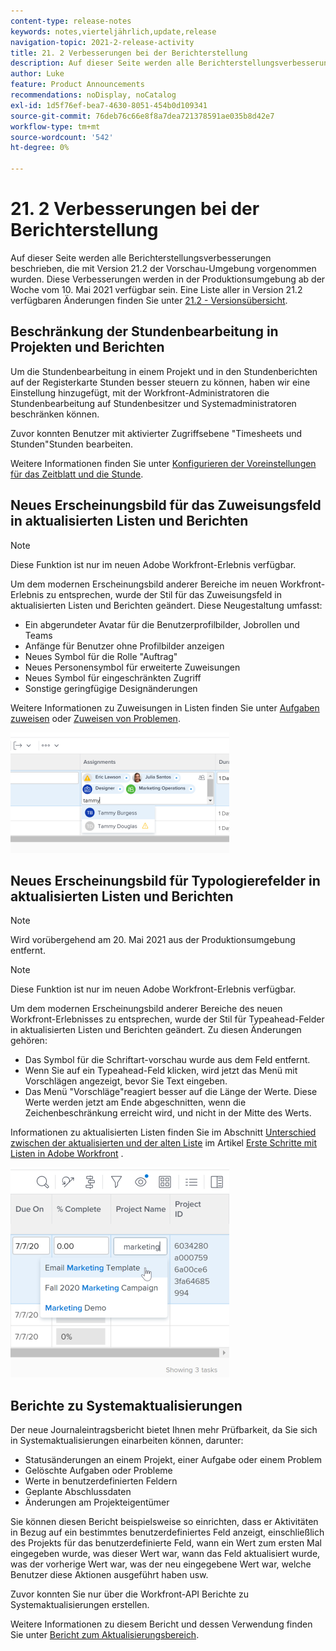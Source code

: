 ```yaml
---
content-type: release-notes
keywords: notes,vierteljährlich,update,release
navigation-topic: 2021-2-release-activity
title: 21. 2 Verbesserungen bei der Berichterstellung
description: Auf dieser Seite werden alle Berichterstellungsverbesserungen beschrieben, die mit Version 21.2 der Vorschau-Umgebung vorgenommen wurden. Diese Verbesserungen werden in der Produktionsumgebung ab der Woche vom 10. Mai 2021 verfügbar sein. Eine Liste aller in Version 21.2 verfügbaren Änderungen finden Sie in der Versionshinweise 21.2 .
author: Luke
feature: Product Announcements
recommendations: noDisplay, noCatalog
exl-id: 1d5f76ef-bea7-4630-8051-454b0d109341
source-git-commit: 76deb76c66e8f8a7dea721378591ae035b8d42e7
workflow-type: tm+mt
source-wordcount: '542'
ht-degree: 0%

---
```


# 21. 2 Verbesserungen bei der Berichterstellung

Auf dieser Seite werden alle Berichterstellungsverbesserungen beschrieben, die mit Version 21.2 der Vorschau-Umgebung vorgenommen wurden. Diese Verbesserungen werden in der Produktionsumgebung ab der Woche vom 10. Mai 2021 verfügbar sein. Eine Liste aller in Version 21.2 verfügbaren Änderungen finden Sie unter [21.2 - Versionsübersicht](../../../product-announcements/product-releases/21.2-release-activity/21-2-release-overview.md).

## Beschränkung der Stundenbearbeitung in Projekten und Berichten

Um die Stundenbearbeitung in einem Projekt und in den Stundenberichten auf der Registerkarte Stunden besser steuern zu können, haben wir eine Einstellung hinzugefügt, mit der Workfront-Administratoren die Stundenbearbeitung auf Stundenbesitzer und Systemadministratoren beschränken können.

Zuvor konnten Benutzer mit aktivierter Zugriffsebene &quot;Timesheets und Stunden&quot;Stunden bearbeiten.

Weitere Informationen finden Sie unter [Konfigurieren der Voreinstellungen für das Zeitblatt und die Stunde](../../../administration-and-setup/set-up-workfront/configure-timesheets-schedules/timesheet-and-hour-preferences.md).

## Neues Erscheinungsbild für das Zuweisungsfeld in aktualisierten Listen und Berichten

>[!NOTE]
>
>Diese Funktion ist nur im neuen Adobe Workfront-Erlebnis verfügbar.

Um dem modernen Erscheinungsbild anderer Bereiche im neuen Workfront-Erlebnis zu entsprechen, wurde der Stil für das Zuweisungsfeld in aktualisierten Listen und Berichten geändert. Diese Neugestaltung umfasst:

* Ein abgerundeter Avatar für die Benutzerprofilbilder, Jobrollen und Teams
* Anfänge für Benutzer ohne Profilbilder anzeigen
* Neues Symbol für die Rolle &quot;Auftrag&quot;
* Neues Personensymbol für erweiterte Zuweisungen
* Neues Symbol für eingeschränkten Zugriff
* Sonstige geringfügige Designänderungen

Weitere Informationen zu Zuweisungen in Listen finden Sie unter [Aufgaben zuweisen](../../../manage-work/tasks/assign-tasks/assign-tasks.md) oder [Zuweisen von Problemen](../../../manage-work/issues/manage-issues/assign-issues.md).

![](assets/assignments-updates-350x193.png)

## Neues Erscheinungsbild für Typologierefelder in aktualisierten Listen und Berichten

>[!NOTE]
>
>Wird vorübergehend am 20. Mai 2021 aus der Produktionsumgebung entfernt.

>[!NOTE]
>
>Diese Funktion ist nur im neuen Adobe Workfront-Erlebnis verfügbar.

Um dem modernen Erscheinungsbild anderer Bereiche des neuen Workfront-Erlebnisses zu entsprechen, wurde der Stil für Typeahead-Felder in aktualisierten Listen und Berichten geändert. Zu diesen Änderungen gehören:

* Das Symbol für die Schriftart-vorschau wurde aus dem Feld entfernt.
* Wenn Sie auf ein Typeahead-Feld klicken, wird jetzt das Menü mit Vorschlägen angezeigt, bevor Sie Text eingeben.
* Das Menü &quot;Vorschläge&quot;reagiert besser auf die Länge der Werte. Diese Werte werden jetzt am Ende abgeschnitten, wenn die Zeichenbeschränkung erreicht wird, und nicht in der Mitte des Werts.

Informationen zu aktualisierten Listen finden Sie im Abschnitt [Unterschied zwischen der aktualisierten und der alten Liste](../../../workfront-basics/navigate-workfront/use-lists/view-items-in-a-list.md#updated) im Artikel [Erste Schritte mit Listen in Adobe Workfront](../../../workfront-basics/navigate-workfront/use-lists/view-items-in-a-list.md) .

![](assets/typeahead-updates-350x336.png)

## Berichte zu Systemaktualisierungen

Der neue Journaleintragsbericht bietet Ihnen mehr Prüfbarkeit, da Sie sich in Systemaktualisierungen einarbeiten können, darunter:

* Statusänderungen an einem Projekt, einer Aufgabe oder einem Problem
* Gelöschte Aufgaben oder Probleme
* Werte in benutzerdefinierten Feldern
* Geplante Abschlussdaten
* Änderungen am Projekteigentümer

Sie können diesen Bericht beispielsweise so einrichten, dass er Aktivitäten in Bezug auf ein bestimmtes benutzerdefiniertes Feld anzeigt, einschließlich des Projekts für das benutzerdefinierte Feld, wann ein Wert zum ersten Mal eingegeben wurde, was dieser Wert war, wann das Feld aktualisiert wurde, was der vorherige Wert war, was der neu eingegebene Wert war, welche Benutzer diese Aktionen ausgeführt haben usw.

Zuvor konnten Sie nur über die Workfront-API Berichte zu Systemaktualisierungen erstellen.

Weitere Informationen zu diesem Bericht und dessen Verwendung finden Sie unter [Bericht zum Aktualisierungsbereich](../../../reports-and-dashboards/reports/creating-and-managing-reports/create-journal-entry-report.md).

